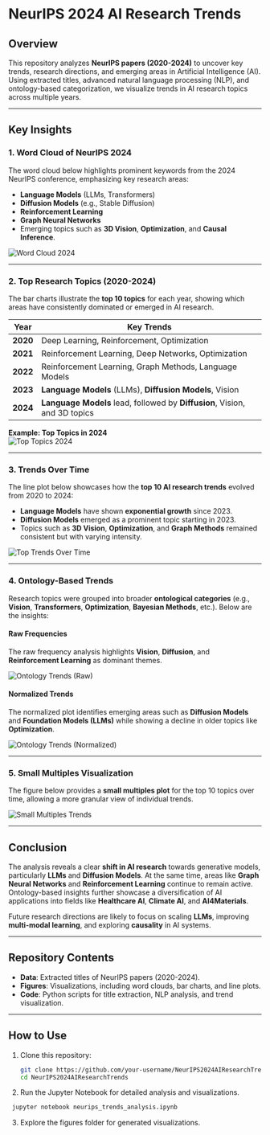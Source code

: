 # NeurIPS 2024 AI Research Trends

## Overview
This repository analyzes **NeurIPS papers (2020-2024)** to uncover key trends, research directions, and emerging areas in Artificial Intelligence (AI). Using extracted titles, advanced natural language processing (NLP), and ontology-based categorization, we visualize trends in AI research topics across multiple years.

---

## Key Insights

### 1. Word Cloud of NeurIPS 2024
The word cloud below highlights prominent keywords from the 2024 NeurIPS conference, emphasizing key research areas:  

- **Language Models** (LLMs, Transformers)  
- **Diffusion Models** (e.g., Stable Diffusion)  
- **Reinforcement Learning**  
- **Graph Neural Networks**  
- Emerging topics such as **3D Vision**, **Optimization**, and **Causal Inference**.  

![Word Cloud 2024](figures/wordcloud_2024.png)

---

### 2. Top Research Topics (2020-2024)
The bar charts illustrate the **top 10 topics** for each year, showing which areas have consistently dominated or emerged in AI research.

| **Year** | **Key Trends** |
| -------- | -------------- |
| **2020** | Deep Learning, Reinforcement, Optimization |
| **2021** | Reinforcement Learning, Deep Networks, Optimization |
| **2022** | Reinforcement Learning, Graph Methods, Language Models |
| **2023** | **Language Models** (LLMs), **Diffusion Models**, Vision |
| **2024** | **Language Models** lead, followed by **Diffusion**, Vision, and 3D topics |

**Example: Top Topics in 2024**  
![Top Topics 2024](figures/top_topics_2024.png)

---

### 3. Trends Over Time
The line plot below showcases how the **top 10 AI research trends** evolved from 2020 to 2024:  

- **Language Models** have shown **exponential growth** since 2023.  
- **Diffusion Models** emerged as a prominent topic starting in 2023.  
- Topics such as **3D Vision**, **Optimization**, and **Graph Methods** remained consistent but with varying intensity.  

![Top Trends Over Time](figures/trend_changes.png)

---

### 4. Ontology-Based Trends
Research topics were grouped into broader **ontological categories** (e.g., **Vision**, **Transformers**, **Optimization**, **Bayesian Methods**, etc.). Below are the insights:  

#### Raw Frequencies
The raw frequency analysis highlights **Vision**, **Diffusion**, and **Reinforcement Learning** as dominant themes.

![Ontology Trends (Raw)](figures/ontology_trends_raw.png)

#### Normalized Trends
The normalized plot identifies emerging areas such as **Diffusion Models** and **Foundation Models (LLMs)** while showing a decline in older topics like **Optimization**.

![Ontology Trends (Normalized)](figures/ontology_trends_normalized.png)

---

### 5. Small Multiples Visualization
The figure below provides a **small multiples plot** for the top 10 topics over time, allowing a more granular view of individual trends.

![Small Multiples Trends](figures/small_multiples_trends.png)

---

## Conclusion
The analysis reveals a clear **shift in AI research** towards generative models, particularly **LLMs** and **Diffusion Models**. At the same time, areas like **Graph Neural Networks** and **Reinforcement Learning** continue to remain active. Ontology-based insights further showcase a diversification of AI applications into fields like **Healthcare AI**, **Climate AI**, and **AI4Materials**.

Future research directions are likely to focus on scaling **LLMs**, improving **multi-modal learning**, and exploring **causality** in AI systems.

---

## Repository Contents

- **Data**: Extracted titles of NeurIPS papers (2020-2024).  
- **Figures**: Visualizations, including word clouds, bar charts, and line plots.  
- **Code**: Python scripts for title extraction, NLP analysis, and trend visualization.  

---

## How to Use

1. Clone this repository:  
   ```bash
   git clone https://github.com/your-username/NeurIPS2024AIResearchTrends.git
   cd NeurIPS2024AIResearchTrends
   ```
   
2. Run the Jupyter Notebook for detailed analysis and visualizations.
  ```bash
   jupyter notebook neurips_trends_analysis.ipynb
  ```

3. Explore the figures folder for generated visualizations.
